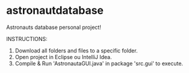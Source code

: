 # astronautdatabase
Astronauts database personal project!

INSTRUCTIONS:

1. Download all folders and files to a specific folder.
2. Open project in Eclipse ou IntelliJ Idea.
3. Compile & Run 'AstronautaGUI.java' in package 'src.gui' to execute.

